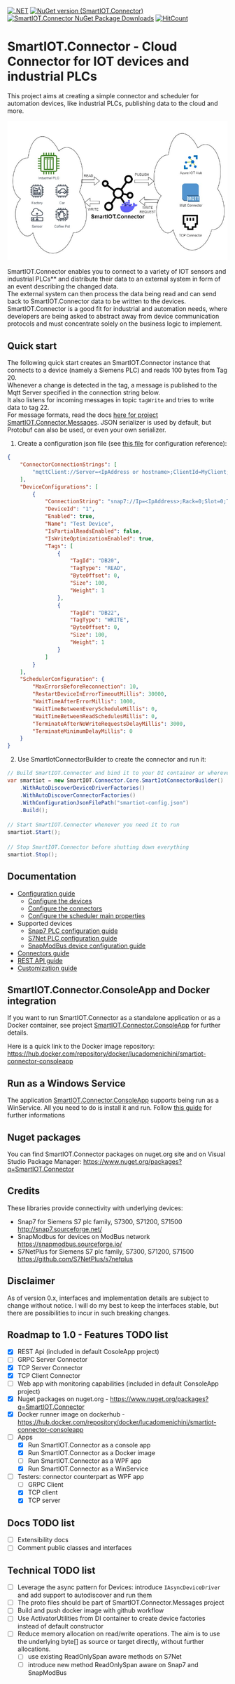 [![.NET](https://github.com/luca-domenichini/SmartIOT.Connector/actions/workflows/dotnet-release.yml/badge.svg?branch=release)](https://github.com/luca-domenichini/SmartIOT.Connector/actions/workflows/dotnet-release.yml)
[![NuGet version (SmartIOT.Connector)](https://img.shields.io/nuget/v/SmartIOT.Connector.Core.svg?style=flat)](https://www.nuget.org/packages/SmartIOT.Connector.Core/)
[![SmartIOT.Connector NuGet Package Downloads](https://img.shields.io/nuget/dt/SmartIOT.Connector.Core)](https://www.nuget.org/packages/SmartIOT.Connector.Core)
[![HitCount](https://hits.dwyl.com/luca-domenichini/luca-domenichini/SmartIOTConnector.svg?style=flat)](http://hits.dwyl.com/luca-domenichini/luca-domenichini/SmartIOTConnector)

# SmartIOT.Connector - Cloud Connector for IOT devices and industrial PLCs

This project aims at creating a simple connector and scheduler for automation devices, like industrial PLCs, publishing data to the cloud and more.

![SmartIOT.Connector image](Docs/smartiot-connector.jpg)

SmartIOT.Connector enables you to connect to a variety of IOT sensors and industrial PLCs** and distribute their data to an external system in form of an event describing the changed data.<br>
The external system can then process the data being read and can send back to SmartIOT.Connector data to be written to the devices.<br>
SmartIOT.Connector is a good fit for industrial and automation needs, where developers are being asked to abstract away from device communication protocols and must concentrate solely on the business logic to implement.

## Quick start

The following quick start creates an SmartIOT.Connector instance that connects to a device (namely a Siemens PLC) and reads 100 bytes from Tag 20.<br/>
Whenever a change is detected in the tag, a message is published to the Mqtt Server specified in the connection string below.<br/>
It also listens for incoming messages in topic `tagWrite` and tries to write data to tag 22.<br/>
For message formats, read the docs [here for project SmartIOT.Connector.Messages](./Core/SmartIOT.Connector.Messages/README.md). JSON serializer is used by default, but Protobuf can also be used, or even your own serializer.

1. Create a configuration json file (see [this file](./Docs/Configuration.md) for configuration reference):

```json
{
    "ConnectorConnectionStrings": [
        "mqttClient://Server=<IpAddress or hostname>;ClientId=MyClient;Port=1883"
    ],
    "DeviceConfigurations": [
        {
            "ConnectionString": "snap7://Ip=<IpAddress>;Rack=0;Slot=0;Type=PG",
            "DeviceId": "1",
            "Enabled": true,
            "Name": "Test Device",
            "IsPartialReadsEnabled": false,
            "IsWriteOptimizationEnabled": true,
            "Tags": [
                {
                    "TagId": "DB20",
                    "TagType": "READ",
                    "ByteOffset": 0,
                    "Size": 100,
                    "Weight": 1
                },
                {
                    "TagId": "DB22",
                    "TagType": "WRITE",
                    "ByteOffset": 0,
                    "Size": 100,
                    "Weight": 1
                }
            ]
        }
    ],
    "SchedulerConfiguration": {
        "MaxErrorsBeforeReconnection": 10,
        "RestartDeviceInErrorTimeoutMillis": 30000,
        "WaitTimeAfterErrorMillis": 1000,
        "WaitTimeBetweenEveryScheduleMillis": 0,
        "WaitTimeBetweenReadSchedulesMillis": 0,
        "TerminateAfterNoWriteRequestsDelayMillis": 3000,
        "TerminateMinimumDelayMillis": 0
    }
}
```

2. Use SmartIotConnectorBuilder to create the connector and run it:

```csharp
// Build SmartIOT.Connector and bind it to your DI container or wherever you can do this:
var smartiot = new SmartIOT.Connector.Core.SmartIotConnectorBuilder()
    .WithAutoDiscoverDeviceDriverFactories()
    .WithAutoDiscoverConnectorFactories()
    .WithConfigurationJsonFilePath("smartiot-config.json")
    .Build();

// Start SmartIOT.Connector whenever you need it to run
smartiot.Start();

// Stop SmartIOT.Connector before shutting down everything
smartiot.Stop();
```

## Documentation

- [Configuration guide](./Docs/Configuration.md)
  - [Configure the devices](./Docs/Configuration.md#configuring-the-devices)
  - [Configure the connectors](./Docs/Configuration.md#configuring-the-connectors)
  - [Configure the scheduler main properties](./Docs/Configuration.md#configuring-the-scheduler-main-properties)
- Supported devices
  - [Snap7 PLC configuration guide](./Devices/SmartIOT.Connector.Plc.Snap7/README.md)
  - [S7Net PLC configuration guide](./Devices/SmartIOT.Connector.Plc.S7Net/README.md)
  - [SnapModBus device configuration guide](./Devices/SmartIOT.Connector.Plc.SnapModBus/README.md)
- [Connectors guide](./Docs/Connectors.md)
- [REST API guide](./Core/SmartIOT.Connector.RestApi/README.md)
- [Customization guide](./Docs/Customize.md)

## SmartIOT.Connector.ConsoleApp and Docker integration

If you want to run SmartIOT.Connector as a standalone application or as a Docker container, see project [SmartIOT.Connector.ConsoleApp](./Apps/SmartIOT.Connector.ConsoleApp/README.md) for further details.

Here is a quick link to the Docker image repository: <https://hub.docker.com/repository/docker/lucadomenichini/smartiot-connector-consoleapp>

## Run as a Windows Service

The application [SmartIOT.Connector.ConsoleApp](./Apps/SmartIOT.Connector.ConsoleApp/README.md) supports being run as a WinService.
All you need to do is install it and run.
Follow [this guide](https://learn.microsoft.com/en-us/dotnet/core/extensions/windows-service?pivots=dotnet-8-0#create-the-windows-service) for further informations

## Nuget packages

You can find SmartIOT.Connector packages on nuget.org site and on Visual Studio Package Manager:
<https://www.nuget.org/packages?q=SmartIOT.Connector>

## Credits

These libraries provide connectivity with underlying devices:

- Snap7 for Siemens S7 plc family, S7300, S71200, S71500 <http://snap7.sourceforge.net/>
- SnapModbus for devices on ModBus network <https://snapmodbus.sourceforge.io/>
- S7NetPlus for Siemens S7 plc family, S7300, S71200, S71500 <https://github.com/S7NetPlus/s7netplus> 

## Disclaimer

As of version 0.x, interfaces and implementation details are subject to change without notice.
I will do my best to keep the interfaces stable, but there are possibilities to incur in such breaking changes.

## Roadmap to 1.0 - Features TODO list

- [X] REST Api (included in default CosoleApp project)
- [ ] GRPC Server Connector
- [X] TCP Server Connector
- [X] TCP Client Connector
- [ ] Web app with monitoring capabilities (included in default ConsoleApp project)
- [X] Nuget packages on nuget.org - <https://www.nuget.org/packages?q=SmartIOT.Connector>
- [X] Docker runner image on dockerhub - <https://hub.docker.com/repository/docker/lucadomenichini/smartiot-connector-consoleapp>
- [ ] Apps
  - [X] Run SmartIOT.Connector as a console app
  - [X] Run SmartIOT.Connector as a Docker image
  - [ ] Run SmartIOT.Connector as a WPF app
  - [X] Run SmartIOT.Connector as a WinService
- [ ] Testers: connector counterpart as WPF app
  - [ ] GRPC Client
  - [X] TCP client
  - [X] TCP server

## Docs TODO list

- [ ] Extensibility docs
- [ ] Comment public classes and interfaces

## Technical TODO list

- [ ] Leverage the async pattern for Devices:
      introduce `IAsyncDeviceDriver` and add support to autodiscover and run them
- [ ] The proto files should be part of SmartIOT.Connector.Messages project
- [ ] Build and push docker image with github workflow
- [ ] Use ActivatorUtilities from DI container to create device factories instead of default constructor
- [ ] Reduce memory allocation on read/write operations. The aim is to use the underlying byte[] as source or target directly, without further allocations.
  - [ ] use existing ReadOnlySpan aware methods on S7Net
  - [ ] introduce new method ReadOnlySpan aware on Snap7 and SnapModBus
